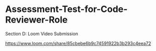# Assessment-Test-for-Code-Reviewer-Role

Section D: Loom Video Submission

https://www.loom.com/share/85cbebe6b9c74591922b3b293c4eea72
